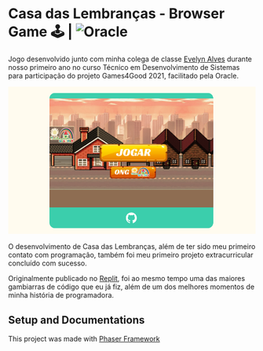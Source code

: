 # Casa das Lembranças - Browser Game 🕹️ | <img src="https://img.shields.io/badge/oracle-%23F80000.svg?&style=for-the-badge&logo=oracle&logoColor=white" alt="Oracle"/>
  Jogo desenvolvido junto com minha colega de classe [Evelyn Alves](https://www.linkedin.com/in/evelyn-alves-oliveira-07131a221/) durante nosso primeiro ano no curso Técnico em Desenvolvimento de Sistemas para participação do projeto Games4Good 2021, facilitado pela Oracle.

  ![Print da tela inicial do jogo](/assets/thumbnail.png)

  O desenvolvimento de Casa das Lembranças, além de ter sido meu primeiro contato com programação, também foi meu primeiro projeto extracurricular concluído com sucesso.
  
  Originalmente publicado no [Replit](https://replit.com/@RayssaBM/Casa-das-Lembrancas), foi ao mesmo tempo uma das maiores gambiarras de código que eu já fiz, além de um dos melhores momentos de minha história de programadora.

  ## Setup and Documentations 

  This project was made with [Phaser Framework](https://phaser.io/)
